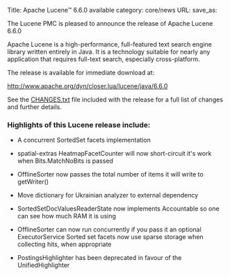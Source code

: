 Title: Apache Lucene™ 6.6.0 available
category: core/news
URL: 
save_as: 

The Lucene PMC is pleased to announce the release of Apache Lucene 6.6.0

Apache Lucene is a high-performance, full-featured text search engine
library written entirely in Java. It is a technology suitable for nearly
any application that requires full-text search, especially cross-platform.

The release is available for immediate download at:

   <http://www.apache.org/dyn/closer.lua/lucene/java/6.6.0>

See the [CHANGES.txt](/core/6_6_0/changes/Changes.html) file included with the
release for a full list of changes and further details.

### Highlights of this Lucene release include:
* A concurrent SortedSet facets implementation

* spatial-extras HeatmapFacetCounter will now short-circuit it's work when Bits.MatchNoBits is passed

* OfflineSorter now passes the total number of items it will write to getWriter()
* Move dictionary for Ukrainian analyzer to external dependency

* SortedSetDocValuesReaderState now implements Accountable so one can see how much RAM it is using

* OfflineSorter can now run concurrently if you pass it an optional ExecutorService Sorted set facets now
use sparse storage when collecting hits, when appropriate

* PostingsHighlighter has been deprecated in favour of the UnifiedHighlighter

